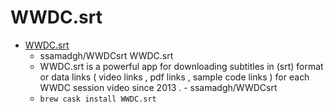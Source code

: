 # WWDC.srt
- [WWDC.srt](https://github.com/ssamadgh/WWDCsrt)
  -  ssamadgh/WWDCsrt WWDC.srt
  - WWDC.srt is a powerful app for downloading subtitles in (srt) format or data links ( video links , pdf links , sample code links ) for each WWDC session video since 2013 . - ssamadgh/WWDCsrt
  - `brew cask install WWDC.srt`
